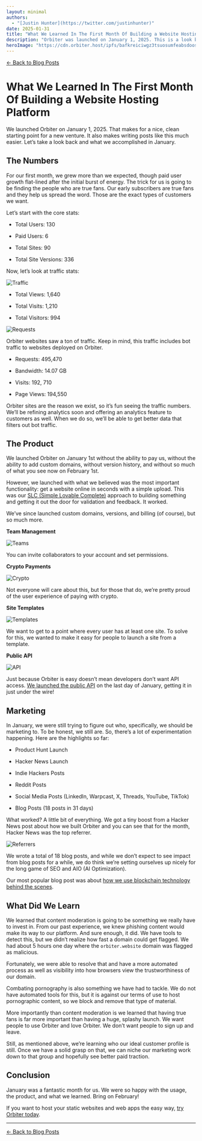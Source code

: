 ```yaml
---
layout: minimal
authors:
  - "[Justin Hunter](https://twitter.com/justinhunter)"
date: 2025-01-31
title: "What We Learned In The First Month Of Building a Website Hosting Platform"
description: "Orbiter was launched on January 1, 2025. This is a look back at the first month running the project."
heroImage: "https://cdn.orbiter.host/ipfs/bafkreiciwgz3tsuosumfeabsdooshbl7xvl3iien2klz6qgl3vvyniomzu"
---
```


[← Back to Blog Posts](/blog)

# What We Learned In The First Month Of Building a Website Hosting Platform
We launched Orbiter on January 1, 2025. That makes for a nice, clean starting point for a new venture. It also makes writing posts like this much easier. Let’s take a look back and what we accomplished in January.

## The Numbers

For our first month, we grew more than we expected, though paid user growth flat-lined after the initial burst of energy. The trick for us is going to be finding the people who are true fans. Our early subscribers are true fans and they help us spread the word. Those are the exact types of customers we want.

Let’s start with the core stats:

*   Total Users: 130

*   Paid Users: 6

*   Total Sites: 90

*   Total Site Versions: 336


Now, let’s look at traffic stats:

![Traffic](https://cdn.orbiter.host/ipfs/bafkreiciwgz3tsuosumfeabsdooshbl7xvl3iien2klz6qgl3vvyniomzu)

*   Total Views: 1,640

*   Total Visits: 1,210

*   Total Visitors: 994


![Requests](https://cdn.orbiter.host/ipfs/bafkreiesogcjqsbv5t7h7jyvrrpernfp7n5jnh2k4ahnkj5pbjt4ouogyy)

Orbiter websites saw a ton of traffic. Keep in mind, this traffic includes bot traffic to websites deployed on Orbiter.

*   Requests: 495,470

*   Bandwidth: 14.07 GB

*   Visits: 192, 710

*   Page Views: 194,550


Orbiter sites are the reason we exist, so it’s fun seeing the traffic numbers. We’ll be refining analytics soon and offering an analytics feature to customers as well. When we do so, we’ll be able to get better data that filters out bot traffic.

## The Product

We launched Orbiter on January 1st without the ability to pay us, without the ability to add custom domains, without version history, and without so much of what you see now on February 1st.

However, we launched with what we believed was the most important functionality: get a website online in seconds with a simple upload. This was our [SLC (Simple Lovable Complete)](https://longform.asmartbear.com/slc/) approach to building something and getting it out the door for validation and feedback. It worked.

We’ve since launched custom domains, versions, and billing (of course), but so much more.

**Team Management**

![Teams](https://cdn.orbiter.host/ipfs/bafkreied32gelnuisl5g2snohfoeygbwxksmhcoap32od4upeoly7eze2u)

You can invite collaborators to your account and set permissions.

**Crypto Payments**

![Crypto](https://cdn.orbiter.host/ipfs/bafkreiguwss7iygtoce5sl2p5oktu3cr5jys7l4zjny662xwztjfdluaha)

Not everyone will care about this, but for those that do, we’re pretty proud of the user experience of paying with crypto.

**Site Templates**

![Templates](https://cdn.orbiter.host/ipfs/bafybeiabb3rc7s63skw5mhb7cmzzc2es7etiehxpnewfo4dj6qp5dsd4le)

We want to get to a point where every user has at least one site. To solve for this, we wanted to make it easy for people to launch a site from a template.

**Public API**

![API](https://cdn.orbiter.host/ipfs/bafkreihliv5cvmm2oidkmhrugaru6fzyhvkgy7svs5cxh4mceappnxvreu)

Just because Orbiter is easy doesn’t mean developers don’t want API access. [We launched the public API](https://docs.orbiter.host) on the last day of January, getting it in just under the wire!

## Marketing

In January, we were still trying to figure out who, specifically, we should be marketing to. To be honest, we still are. So, there’s a lot of experimentation happening. Here are the highlights so far:

*   Product Hunt Launch

*   Hacker News Launch

*   Indie Hackers Posts

*   Reddit Posts

*   Social Media Posts (LinkedIn, Warpcast, X, Threads, YouTube, TikTok)

*   Blog Posts (18 posts in 31 days)


What worked? A little bit of everything. We got a tiny boost from a Hacker News post about how we built Orbiter and you can see that for the month, Hacker News was the top referrer.

![Referrers](https://cdn.orbiter.host/ipfs/bafkreihpkxbp3n66ia5m6bsjp2yzlqnp6fij5x3exqp26bw4ldhn7b6fu4)

We wrote a total of 18 blog posts, and while we don’t expect to see impact from blog posts for a while, we do think we’re setting ourselves up nicely for the long game of SEO and AIO (AI Optimization).

Our most popular blog post was about [how we use blockchain technology behind the scenes](https://orbiter.host/blog/how-we-use-blockchain-behind-the-scenes).

## What Did We Learn

We learned that content moderation is going to be something we really have to invest in. From our past experience, we knew phishing content would make its way to our platform. And sure enough, it did. We have tools to detect this, but we didn’t realize how fast a domain could get flagged. We had about 5 hours one day where the `orbiter.website` domain was flagged as malicious.

Fortunately, we were able to resolve that and have a more automated process as well as visibility into how browsers view the trustworthiness of our domain.

Combating pornography is also something we have had to tackle. We do not have automated tools for this, but it is against our terms of use to host pornographic content, so we block and remove that type of material.

More importantly than content moderation is we learned that having true fans is far more important than having a huge, splashy launch. We want people to use Orbiter and love Orbiter. We don’t want people to sign up and leave.

Still, as mentioned above, we’re learning who our ideal customer profile is still. Once we have a solid grasp on that, we can niche our marketing work down to that group and hopefully see better paid traction.

## Conclusion

January was a fantastic month for us. We were so happy with the usage, the product, and what we learned. Bring on February!

If you want to host your static websites and web apps the easy way, [try Orbiter today](https://orbiter.host/pricing).

---

[← Back to Blog Posts](/blog)
